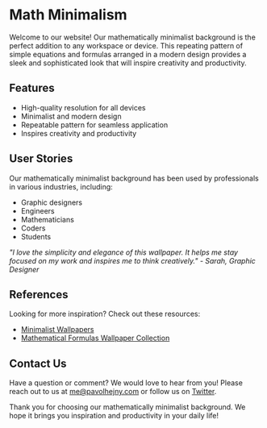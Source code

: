 <!--font:Dancing Script-->

# Math Minimalism

<!--font:Barlow Condensed-->

Welcome to our website! Our mathematically minimalist background is the perfect addition to any workspace or device. This repeating pattern of simple equations and formulas arranged in a modern design provides a sleek and sophisticated look that will inspire creativity and productivity.

## Features

-   High-quality resolution for all devices
-   Minimalist and modern design
-   Repeatable pattern for seamless application
-   Inspires creativity and productivity

## User Stories

Our mathematically minimalist background has been used by professionals in various industries, including:

-   Graphic designers
-   Engineers
-   Mathematicians
-   Coders
-   Students

_"I love the simplicity and elegance of this wallpaper. It helps me stay focused on my work and inspires me to think creatively." - Sarah, Graphic Designer_

## References

Looking for more inspiration? Check out these resources:

-   [Minimalist Wallpapers](#)
-   [Mathematical Formulas Wallpaper Collection](#)

## Contact Us

Have a question or comment? We would love to hear from you! Please reach out to us at me@pavolhejny.com or follow us on [Twitter](#).

Thank you for choosing our mathematically minimalist background. We hope it brings you inspiration and productivity in your daily life!

<!--

Write me content for website with wallpaper which alt text is:

"A wallpaper featuring a repeating pattern of simple equations and formulas, arranged in a minimalist and modern design."

The name/title of the page should not be 1:1 copy of the alt text but rather a real content of the website which is using this wallpaper.

- Use markdown format
- Start with heading
- Heading should be short and concise
- The content should look like a real website
- The website should not be about the wallpaper, wallpaper is just a related background
- Heading should be contain work "wallpaper" or "background"
- Include real sections like references, contact, user stories, etc. use things relevant to the page purpose.
- Feel free to use structure like headings, bullets, numbering, blockquotes, paragraphs, horizontal lines, etc.
- You can use formatting like bold or _italic_
- You can include UTF-8 emojis
- Links should be only #hash anchors (and you can refer to the document itself)
- Do not include images


---


# Mathematically Minimalist Background

Welcome to our website! Our mathematically minimalist background is the perfect addition to any workspace or device. This repeating pattern of simple equations and formulas arranged in a modern design provides a sleek and sophisticated look that will inspire creativity and productivity.

## Features
- High-quality resolution for all devices
- Minimalist and modern design
- Repeatable pattern for seamless application
- Inspires creativity and productivity

## User Stories
Our mathematically minimalist background has been used by professionals in various industries, including:
- Graphic designers
- Engineers
- Mathematicians
- Coders
- Students

_"I love the simplicity and elegance of this wallpaper. It helps me stay focused on my work and inspires me to think creatively." - Sarah, Graphic Designer_

## References
Looking for more inspiration? Check out these resources:
- [Minimalist Wallpapers](#)
- [Mathematical Formulas Wallpaper Collection](#)

## Contact Us
Have a question or comment? We would love to hear from you! Please reach out to us at me@pavolhejny.com or follow us on [Twitter](#).

Thank you for choosing our mathematically minimalist background. We hope it brings you inspiration and productivity in your daily life!

-->
